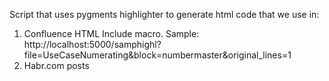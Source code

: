 Script that uses pygments highlighter to generate html code that we use in:
1. Confluence HTML Include macro. 
	Sample: http://localhost:5000/samphighl?file=UseCaseNumerating&block=numbermaster&original_lines=1
2. Habr.com posts 